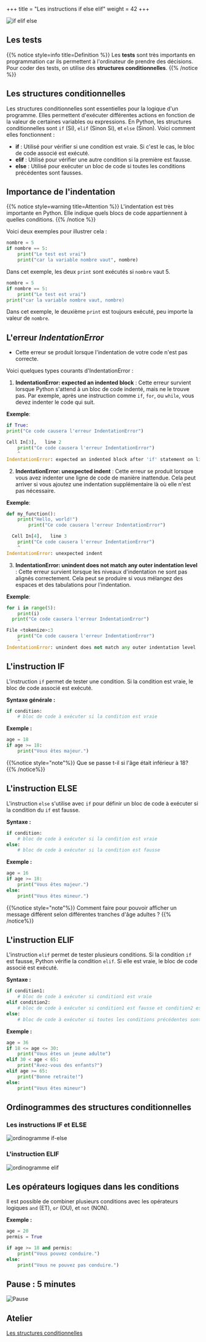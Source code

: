 +++
title = "Les instructions if else elif"
weight = 42
+++

![if elif else](../if.jpeg?width=25vw)

## Les tests

{{% notice style=info title=Definition %}}
Les **tests** sont très importants en programmation car ils permettent à l'ordinateur de prendre des décisions. Pour coder des tests, on utilise des **structures conditionnelles**.
{{% /notice %}}

## Les structures conditionnelles

Les structures conditionnelles sont essentielles pour la logique d'un programme. Elles permettent d'exécuter différentes actions en fonction de la valeur de certaines variables ou expressions. En Python, les structures conditionnelles sont `if` (Si), `elif` (Sinon Si), et `else` (Sinon). Voici comment elles fonctionnent :

- **if** : Utilisé pour vérifier si une condition est vraie. Si c'est le cas, le bloc de code associé est exécuté.
- **elif** : Utilisé pour vérifier une autre condition si la première est fausse.
- **else** : Utilisé pour exécuter un bloc de code si toutes les conditions précédentes sont fausses.

## Importance de l'indentation

{{% notice style=warning title=Attention %}}
L'indentation est très importante en Python. Elle indique quels blocs de code appartiennent à quelles conditions. 
{{% /notice %}}

Voici deux exemples pour illustrer cela :

```python
nombre = 5
if nombre == 5:
	print("Le test est vrai")
	print("car la variable nombre vaut", nombre)
```

Dans cet exemple, les deux `print` sont exécutés si `nombre` vaut 5.

```python
nombre = 5
if nombre == 5:
    print("Le test est vrai")
print("car la variable nombre vaut, nombre)
```

Dans cet exemple, le deuxième `print` est toujours exécuté, peu importe la valeur de `nombre`.

## L'erreur ***IndentationError***

- Cette erreur se produit lorsque l'indentation de votre code n'est pas correcte. 

Voici quelques types courants d'IndentationError :

1. **IndentationError: expected an indented block** : Cette erreur survient lorsque Python s'attend à un bloc de code indenté, mais ne le trouve pas. Par exemple, après une instruction comme `if`, `for`, ou `while`, vous devez indenter le code qui suit.

**Exemple**:
```python
if True:
print("Ce code causera l'erreur IndentationError")
```

```python
Cell In[3],   line 2
    print("Ce code causera l'erreur IndentationError")
    ^
IndentationError: expected an indented block after 'if' statement on line 1
```

2. **IndentationError: unexpected indent** : Cette erreur se produit lorsque vous avez indenter une ligne de code de manière inattendue. Cela peut arriver si vous ajoutez une indentation supplémentaire là où elle n'est pas nécessaire.

**Exemple**:
```python
def my_function():
    print("Hello, world!")
        print("Ce code causera l'erreur IndentationError")
```

```python
  Cell In[4],   line 3
    print("Ce code causera l'erreur IndentationError")
    ^
IndentationError: unexpected indent
```

3. **IndentationError: unindent does not match any outer indentation level** : Cette erreur survient lorsque les niveaux d'indentation ne sont pas alignés correctement. Cela peut se produire si vous mélangez des espaces et des tabulations pour l'indentation.

**Exemple**:
```python
for i in range(5):
    print(i)
  print("Ce code causera l'erreur IndentationError")
```

```python
File <tokenize>:3
    print("Ce code causera l'erreur IndentationError")
    ^
IndentationError: unindent does not match any outer indentation level
```

## L'instruction IF

L'instruction `if` permet de tester une condition. Si la condition est vraie, le bloc de code associé est exécuté.

**Syntaxe générale :**

```python
if condition:
    # bloc de code à exécuter si la condition est vraie
```

**Exemple :**

```python
age = 18
if age >= 18:
    print("Vous êtes majeur.")
```
{{%notice style="note"%}}
Que se passe t-il si l'âge était inférieur à 18?
{{% /notice%}}

## L'instruction ELSE

L'instruction `else` s'utilise avec `if` pour définir un bloc de code à exécuter si la condition du `if` est fausse.

**Syntaxe :**

```python
if condition:
    # bloc de code à exécuter si la condition est vraie
else:
    # bloc de code à exécuter si la condition est fausse
```

**Exemple :**

```python
age = 16
if age >= 18:
    print("Vous êtes majeur.")
else:
    print("Vous êtes mineur.")
```

{{%notice style="note"%}}
Comment faire pour pouvoir afficher un message différent selon différentes tranches d'âge adultes ?
{{% /notice%}}

## L'instruction ELIF

L'instruction `elif` permet de tester plusieurs conditions. Si la condition `if` est fausse, Python vérifie la condition `elif`. Si elle est vraie, le bloc de code associé est exécuté.

**Syntaxe :**

```python
if condition1:
    # bloc de code à exécuter si condition1 est vraie
elif condition2:
    # bloc de code à exécuter si condition1 est fausse et condition2 est vraie
else:
    # bloc de code à exécuter si toutes les conditions précédentes sont fausses
```

**Exemple :**

```python
age = 36
if 18 <= age <= 30:
    print("Vous êtes un jeune adulte")
elif 30 < age < 65:
    print("Avez-vous des enfants?")
elif age >= 65:
    print("Bonne retraite!")
else:
    print("Vous êtes mineur")
```
## Ordinogrammes des structures conditionnelles

### Les instructions IF et ELSE

![ordinogramme if-else](../if-else.png?width=30vw)

### L'instruction ELIF

![ordinogramme elif](../elif.png?width=30vw)

## Les opérateurs logiques dans les conditions

Il est possible de combiner plusieurs conditions avec les opérateurs logiques `and` (ET), `or` (OU), et `not` (NON).

**Exemple :**

```python
age = 20
permis = True

if age >= 18 and permis:
    print("Vous pouvez conduire.")
else:
    print("Vous ne pouvez pas conduire.")
```

## Pause : 5 minutes

![Pause](../pause.jpg?width=25vw)

## Atelier
  
[Les structures conditionnelles](../atelier-structures.ipynb)

